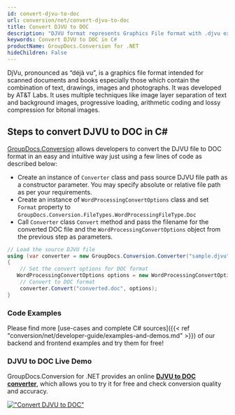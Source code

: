 ```yaml
---
id: convert-djvu-to-doc
url: conversion/net/convert-djvu-to-doc
title: Convert DJVU to DOC
description: "DJVU format represents Graphics File format with .djvu extension. Learn how to convert DJVU to DOC file programmatically in C# language using GroupDocs.Conversion for .NET library."
keywords: Convert DJVU to DOC in C#
productName: GroupDocs.Conversion for .NET
hideChildren: False
---
```


DjVu, pronounced as “déjà vu”, is a graphics file format intended for scanned documents and books especially those which contain the combination of text, drawings, images and photographs. It was developed by AT&T Labs. It uses multiple techniques like image layer separation of text and background images, progressive loading, arithmetic coding and lossy compression for bitonal images.

## Steps to convert DJVU to DOC in C#

[GroupDocs.Conversion](https://products.groupdocs.com/conversion/net) allows developers to convert the DJVU file to DOC format in an easy and intuitive way just using a few lines of code as described below:

* Create an instance of `Converter` class and pass source DJVU file path as a constructor parameter. You may specify absolute or relative file path as per your requirements. 
* Create an instance of `WordProcessingConvertOptions` class and set `Format` property to `GroupDocs.Conversion.FileTypes.WordProcessingFileType.Doc`
* Call `Converter` class `Convert` method and pass the filename for the converted DOC file and the `WordProcessingConvertOptions` object from the previous step as parameters.

```csharp
// Load the source DJVU file
using (var converter = new GroupDocs.Conversion.Converter("sample.djvu"))
{
    // Set the convert options for DOC format
   WordProcessingConvertOptions options = new WordProcessingConvertOptions { Format = GroupDocs.Conversion.FileTypes.WordProcessingFileType.Doc };
    // Convert to DOC format
    converter.Convert("converted.doc", options);
}
```

### Code Examples

Please find more [use-cases and complete C# sources]({{< ref "conversion/net/developer-guide/examples-and-demos.md" >}}) of our backend and frontend examples and try them for free!

### DJVU to DOC Live Demo

GroupDocs.Conversion for .NET provides an online [**DJVU to DOC converter**](https://products.groupdocs.app/conversion/djvu-to-doc), which allows you to try it for free and check conversion quality and accuracy.

[!["Convert DJVU to DOC"](conversion/net/images/convert-to-doc/convert-djvu-to-doc.png)](https://products.groupdocs.app/conversion/djvu-to-doc)